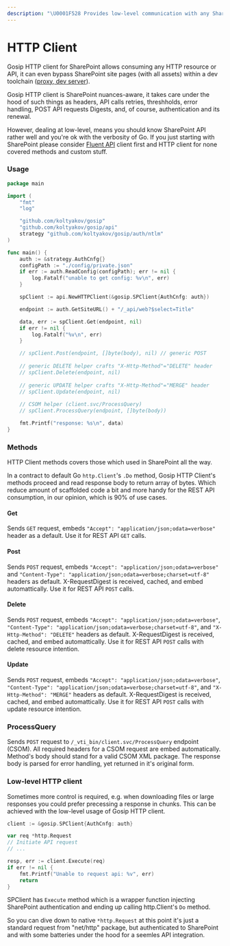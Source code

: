 ```yaml
---
description: "\U0001F528 Provides low-level communication with any SharePoint API"
---
```


# HTTP Client

Gosip HTTP client for SharePoint allows consuming any HTTP resource or API, it can even bypass SharePoint site pages \(with all assets\) within a dev toolchain \([proxy, dev server](https://github.com/koltyakov/gosip/tree/master/cmd/samples/proxy)\).

Gosip HTTP client is SharePoint nuances-aware, it takes care under the hood of such things as headers, API calls retries, threshholds, error handling, POST API requests Digests, and, of course, authentication and its renewal.

However, dealing at low-level, means you should know SharePoint API rather well and you're ok with the verbosity of Go. If you just starting with SharePoint please consider [Fluent API](fluent-api.md) client first and HTTP client for none covered methods and custom stuff.

### Usage

```go
package main

import (
    "fmt"
    "log"

    "github.com/koltyakov/gosip"
    "github.com/koltyakov/gosip/api"
    strategy "github.com/koltyakov/gosip/auth/ntlm"
)

func main() {
    auth := &strategy.AuthCnfg{}
    configPath := "./config/private.json"
    if err := auth.ReadConfig(configPath); err != nil {
        log.Fatalf("unable to get config: %v\n", err)
    }

    spClient := api.NewHTTPClient(&gosip.SPClient{AuthCnfg: auth})

    endpoint := auth.GetSiteURL() + "/_api/web?$select=Title"

    data, err := spClient.Get(endpoint, nil)
    if err != nil {
        log.Fatalf("%v\n", err)
    }

    // spClient.Post(endpoint, []byte(body), nil) // generic POST
    
    // generic DELETE helper crafts "X-Http-Method"="DELETE" header
    // spClient.Delete(endpoint, nil)
    
    // generic UPDATE helper crafts "X-Http-Method"="MERGE" header
    // spClient.Update(endpoint, nil)
    
    // CSOM helper (client.svc/ProcessQuery)
    // spClient.ProcessQuery(endpoint, []byte(body))

    fmt.Printf("response: %s\n", data)
}
```

### Methods

HTTP Client methods covers those which used in SharePoint all the way.

In a contract to default Go `http.Client`'s `.Do` method, Gosip HTTP Client's methods proceed and read response body to return array of bytes. Which reduce amount of scaffolded code a bit and more handy for the REST API consumption, in our opinion, which is 90% of use cases.

#### Get

Sends `GET` request, embeds `"Accept": "application/json;odata=verbose"` header as a default. Use it for REST API `GET` calls.

#### Post

Sends `POST` request, embeds `"Accept": "application/json;odata=verbose"` and `"Content-Type": "application/json;odata=verbose;charset=utf-8"` headers as default. X-RequestDigest is received, cached, and embed automattically. Use it for REST API `POST` calls.

#### Delete

Sends `POST` request, embeds `"Accept": "application/json;odata=verbose"`, `"Content-Type": "application/json;odata=verbose;charset=utf-8"`, and `"X-Http-Method": "DELETE"` headers as default. X-RequestDigest is received, cached, and embed automattically. Use it for REST API `POST` calls with delete resource intention.

#### Update

Sends `POST` request, embeds `"Accept": "application/json;odata=verbose"`, `"Content-Type": "application/json;odata=verbose;charset=utf-8"`, and `"X-Http-Method": "MERGE"` headers as default. X-RequestDigest is received, cached, and embed automattically. Use it for REST API `POST` calls with update resource intention.

### ProcessQuery

Sends `POST` request to `/_vti_bin/client.svc/ProcessQuery` endpoint \(CSOM\). All required headers for a CSOM request are embed automatically. Method's body should stand for a valid CSOM XML package. The response body is parsed for error handling, yet returned in it's original form.

### Low-level HTTP client

Sometimes more control is required, e.g. when downloading files or large responses you could prefer precessing a response in chunks. This can be achieved with the low-level usage of Gosip HTTP client.

```go
client := &gosip.SPClient{AuthCnfg: auth}

var req *http.Request
// Initiate API request
// ...

resp, err := client.Execute(req)
if err != nil {
    fmt.Printf("Unable to request api: %v", err)
    return
}
```

SPClient has `Execute` method which is a wrapper function injecting SharePoint authentication and ending up calling http.Client's `Do` method.

So you can dive down to native `*http.Request` at this point it's just a standard request from "net/http" package, but authenticated to SharePoint and with some batteries under the hood for a seemles API integration.

